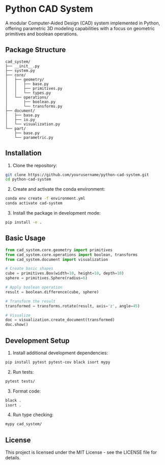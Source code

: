 # Python CAD System

A modular Computer-Aided Design (CAD) system implemented in Python, offering parametric 3D modeling capabilities with a focus on geometric primitives and boolean operations.

## Package Structure

```
cad_system/
├── __init__.py
├── system.py
├── core/
│   ├── geometry/
│   │   ├── base.py
│   │   ├── primitives.py
│   │   └── types.py
│   └── operations/
│       ├── boolean.py
│       └── transforms.py
├── document/
│   ├── base.py
│   ├── io.py
│   └── visualization.py
└── part/
    ├── base.py
    └── parametric.py
```

## Installation

1. Clone the repository:
```bash
git clone https://github.com/yourusername/python-cad-system.git
cd python-cad-system
```

2. Create and activate the conda environment:
```bash
conda env create -f environment.yml
conda activate cad-system
```

3. Install the package in development mode:
```bash
pip install -e .
```

## Basic Usage

```python
from cad_system.core.geometry import primitives
from cad_system.core.operations import boolean, transforms
from cad_system.document import visualization

# Create basic shapes
cube = primitives.Box(width=10, height=10, depth=10)
sphere = primitives.Sphere(radius=6)

# Apply boolean operation
result = boolean.difference(cube, sphere)

# Transform the result
transformed = transforms.rotate(result, axis='z', angle=45)

# Visualize
doc = visualization.create_document(transformed)
doc.show()
```

## Development Setup

1. Install additional development dependencies:
```bash
pip install pytest pytest-cov black isort mypy
```

2. Run tests:
```bash
pytest tests/
```

3. Format code:
```bash
black .
isort .
```

4. Run type checking:
```bash
mypy cad_system/
```

## License

This project is licensed under the MIT License - see the LICENSE file for details.
